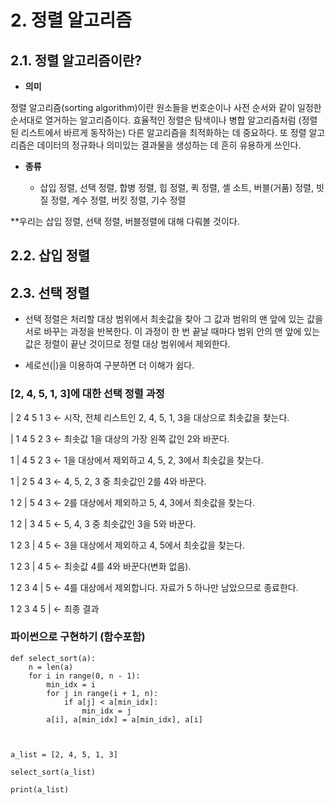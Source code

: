 # 2. 정렬 알고리즘
## 2.1. 정렬 알고리즘이란?
- __의미__

정렬 알고리즘(sorting algorithm)이란 원소들을 번호순이나 사전 순서와 같이 일정한 순서대로 열거하는 알고리즘이다. 효율적인 정렬은 탐색이나 병합 알고리즘처럼 (정렬된 리스트에서 바르게 동작하는) 다른 알고리즘을 최적화하는 데 중요하다. 또 정렬 알고리즘은 데이터의 정규화나 의미있는 결과물을 생성하는 데 흔히 유용하게 쓰인다.

- __종류__

  - 삽입 정렬, 선택 정렬, 합병 정렬, 힙 정렬, 퀵 정렬, 셸 소트, 버블(거품) 정렬, 빗질 정렬, 계수 정렬, 버킷 정렬, 기수 정렬

**우리는 삽입 정렬, 선택 정렬, 버블정렬에 대해 다뤄볼 것이다.


## 2.2. 삽입 정렬

## 2.3. 선택 정렬
- 선택 정렬은 처리할 대상 범위에서 최솟값을 찾아 그 값과 범위의 맨 앞에 있는 값을 서로 바꾸는 과정을 반복한다. 이 과정이 한 번 끝날 때마다 범위 안의 맨 앞에 있는 값은 정렬이 끝난 것이므로 정렬 대상 범위에서 제외한다.

- 세로선(|)을 이용하여 구분하면 더 이해가 쉽다.

### [2, 4, 5, 1, 3]에 대한 선택 정렬 과정


| 2 4 5 1 3 ← 시작, 전체 리스트인 2, 4, 5, 1, 3을 대상으로 최솟값을 찾는다.

| 1 4 5 2 3 ← 최솟값 1을 대상의 가장 왼쪽 값인 2와 바꾼다.

1 | 4 5 2 3 ← 1을 대상에서 제외하고 4, 5, 2, 3에서 최솟값을 찾는다.

1 | 2 5 4 3 ← 4, 5, 2, 3 중 최솟값인 2를 4와 바꾼다.

1 2 | 5 4 3 ← 2를 대상에서 제외하고 5, 4, 3에서 최솟값을 찾는다.

1 2 | 3 4 5 ← 5, 4, 3 중 최솟값인 3을 5와 바꾼다.

1 2 3 | 4 5 ← 3을 대상에서 제외하고 4, 5에서 최솟값을 찾는다.

1 2 3 | 4 5 ← 최솟값 4를 4와 바꾼다(변화 없음).

1 2 3 4 | 5 ← 4를 대상에서 제외합니다. 자료가 5 하나만 남았으므로 종료한다.

1 2 3 4 5 | ← 최종 결과


### 파이썬으로 구현하기 (함수포함)
```Py
def select_sort(a):
    n = len(a)
    for i in range(0, n - 1):
        min_idx = i
        for j in range(i + 1, n):
            if a[j] < a[min_idx]:
                min_idx = j
        a[i], a[min_idx] = a[min_idx], a[i]



a_list = [2, 4, 5, 1, 3]

select_sort(a_list)

print(a_list)
```
